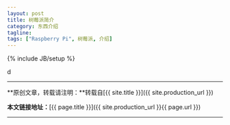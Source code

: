 ```yaml
---
layout: post
title: 树莓派简介
category: 东西介绍
tagline: 
tags: ["Raspberry Pi", 树莓派, 介绍]
---
```

{% include JB/setup %}

d

* * *

**原创文章，转载请注明：**转载自[{{ site.title }}]({{ site.production_url }})

**本文链接地址：**[{{ page.title }}]({{ site.production_url }}{{ page.url }})

* * *
